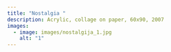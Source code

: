 ```yaml
---
title: "Nostalgia "
description: Acrylic, collage on paper, 60x90, 2007
images:
  - image: images/nostalgija_1.jpg
    alt: "1"
---
```

